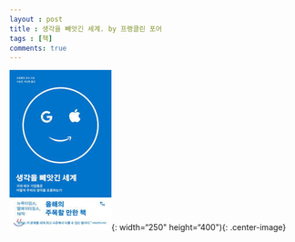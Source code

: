 ```yaml
---
layout : post
title : 생각을 빼앗긴 세계. by 프랭클린 포어 
tags : [책]
comments: true
---
```



![생각을 빼앗긴 세계](../images/book-7.jpeg){: width=“250" height=“400"){: .center-image}
